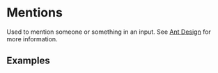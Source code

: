 # Mentions

Used to mention someone or something in an input. See [Ant Design](https://ant.design/components/mentions/) for more information.

## Examples

<demo name="basic"></demo>
<demo name="dynamic_options" title="Dynamic Options"></demo>
